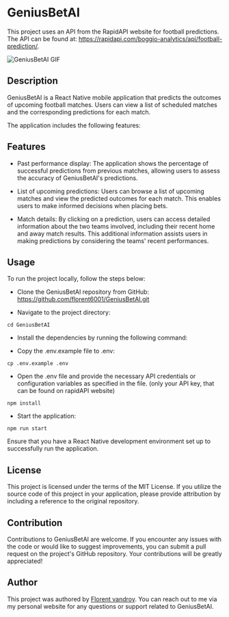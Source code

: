 # GeniusBetAI
This project uses an API from the RapidAPI website for football predictions. The API can be found at: https://rapidapi.com/boggio-analytics/api/football-prediction/.

![GeniusBetAI GIF](https://cdn.discordapp.com/attachments/696786508149030923/1111776405861175296/demo.gif)

## Description
GeniusBetAI is a React Native mobile application that predicts the outcomes of upcoming football matches. Users can view a list of scheduled matches and the corresponding predictions for each match.

The application includes the following features:

## Features
- Past performance display: The application shows the percentage of successful predictions from previous matches, allowing users to assess the accuracy of GeniusBetAI's predictions.

- List of upcoming predictions: Users can browse a list of upcoming matches and view the predicted outcomes for each match. This enables users to make informed decisions when placing bets.

- Match details: By clicking on a prediction, users can access detailed information about the two teams involved, including their recent home and away match results. This additional information assists users in making predictions by considering the teams' recent performances.

## Usage
To run the project locally, follow the steps below:

- Clone the GeniusBetAI repository from GitHub: https://github.com/florent6001/GeniusBetAI.git

- Navigate to the project directory:


```shell
cd GeniusBetAI
```
- Install the dependencies by running the following command:

- Copy the .env.example file to .env:
```shell
cp .env.example .env
```
- Open the .env file and provide the necessary API credentials or configuration variables as specified in the file. (only your API key, that can be found on rapidAPI website)
```shell
npm install
```
- Start the application:
```shell
npm run start
```
Ensure that you have a React Native development environment set up to successfully run the application.

## License
This project is licensed under the terms of the MIT License. If you utilize the source code of this project in your application, please provide attribution by including a reference to the original repository.

## Contribution
Contributions to GeniusBetAI are welcome. If you encounter any issues with the code or would like to suggest improvements, you can submit a pull request on the project's GitHub repository. Your contributions will be greatly appreciated!

## Author
This project was authored by [Florent vandroy](https://florent-vandroy.fr). You can reach out to me via my personal website for any questions or support related to GeniusBetAI.